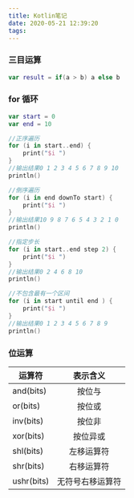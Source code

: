 ```yaml
---
title: Kotlin笔记
date: 2020-05-21 12:39:20
tags:
---
```

### 三目运算
```kotlin
var result = if(a > b) a else b
```

### for 循环
```kotlin
var start = 0
var end = 10

//正序遍历
for (i in start..end) {
    print("$i ")
}
//输出结果0 1 2 3 4 5 6 7 8 9 10
println()

//倒序遍历
for (i in end downTo start) {
    print("$i ")
}
//输出结果10 9 8 7 6 5 4 3 2 1 0
println()

//指定步长
for (i in start..end step 2) {
    print("$i ")
}
//输出结果0 2 4 6 8 10
println()

//不包含最有一个区间
for (i in start until end ) {
    print("$i ")
}
//输出结果0 1 2 3 4 5 6 7 8 9 
println()
```
### 位运算
| 运算符       | 表示含义        |
| --------    | :-----:         |
| and(bits)   | 按位与          | 
| or(bits)    | 按位或          | 
| inv(bits)   | 按位非          | 
| xor(bits)   | 按位异或         | 
| shl(bits)   | 左移运算符       | 
| shr(bits)   | 右移运算符       | 
| ushr(bits)  | 无符号右移运算符  | 